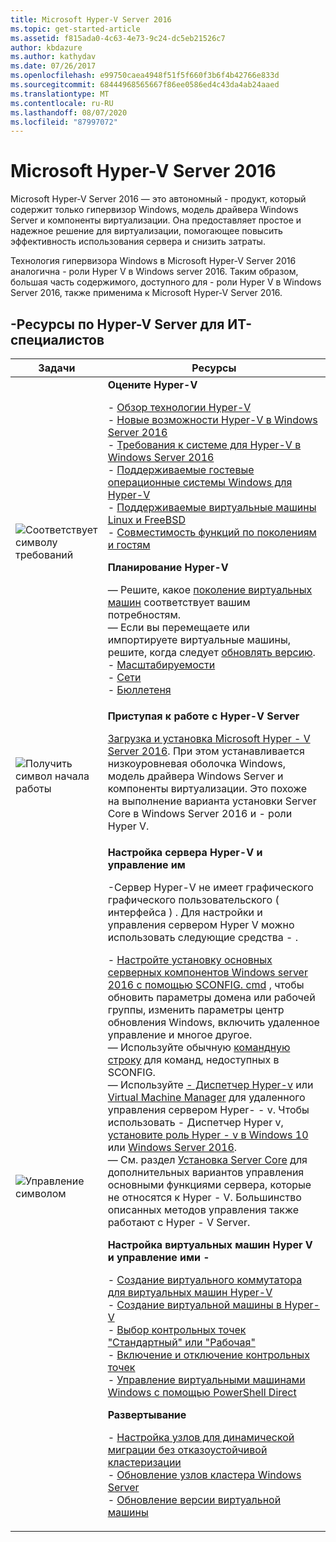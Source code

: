 ```yaml
---
title: Microsoft Hyper-V Server 2016
ms.topic: get-started-article
ms.assetid: f815ada0-4c63-4e73-9c24-dc5eb21526c7
author: kbdazure
ms.author: kathydav
ms.date: 07/26/2017
ms.openlocfilehash: e99750caea4948f51f5f660f3b6f4b42766e833d
ms.sourcegitcommit: 68444968565667f86ee0586ed4c43da4ab24aaed
ms.translationtype: MT
ms.contentlocale: ru-RU
ms.lasthandoff: 08/07/2020
ms.locfileid: "87997072"
---
```

# <a name="microsoft-hyper-v-server-2016"></a>Microsoft Hyper-V Server 2016

Microsoft Hyper-V Server 2016 — это автономный \- продукт, который содержит только гипервизор Windows, модель драйвера Windows Server и компоненты виртуализации. Она предоставляет простое и надежное решение для виртуализации, помогающее повысить эффективность использования сервера и снизить затраты.

Технология гипервизора Windows в Microsoft Hyper-V Server 2016 аналогична \- роли Hyper V в Windows server 2016. Таким образом, большая часть содержимого, доступного для \- роли Hyper V в Windows Server 2016, также применима к Microsoft Hyper-V Server 2016.

## <a name="hyper-v-server-resources-for-it-pros"></a>\-Ресурсы по Hyper-V Server для ИТ-специалистов

|Задачи|Ресурсы|
|-|-|
|![Соответствует символу требований](media/All_Symbols_MeetsRequirements.png)|**Оцените Hyper-V**<p>-   [Обзор технологии Hyper-V](hyper-v-technology-overview.md)<br />- [Новые возможности Hyper-V в Windows Server 2016](what-s-new-in-hyper-v-on-windows.md)<br />-   [Требования к системе для Hyper-V в Windows Server 2016](system-requirements-for-hyper-v-on-windows.md)<br />-   [Поддерживаемые гостевые операционные системы Windows для Hyper-V](supported-windows-guest-operating-systems-for-hyper-v-on-windows.md)<br />-   [Поддерживаемые виртуальные машины Linux и FreeBSD](supported-linux-and-freebsd-virtual-machines-for-hyper-v-on-windows.md)<br />-   [Совместимость функций по поколениям и гостям](hyper-v-feature-compatibility-by-generation-and-guest.md)<p>**Планирование Hyper-V**<p>— Решите, какое [поколение виртуальных машин](plan/should-i-create-a-generation-1-or-2-virtual-machine-in-hyper-v.md) соответствует вашим потребностям. <br/>— Если вы перемещаете или импортируете виртуальные машины, решите, когда следует [обновлять версию](deploy/upgrade-virtual-machine-version-in-hyper-v-on-windows-or-windows-server.md). <br />- [Масштабируемости](plan/plan-hyper-v-scalability-in-windows-server.md) <br />- [Сети](plan/plan-hyper-v-networking-in-windows-server.md) <br />- [Бюллетеня](plan/plan-hyper-v-security-in-windows-server.md)|
|![Получить символ начала работы](media/All_Symbols_GetStarted.png)|**Приступая к работе с Hyper-V Server**<p>[Загрузка и установка Microsoft Hyper \- V Server 2016](https://www.microsoft.com/evalcenter/evaluate-hyper-v-server-2016). При этом устанавливается низкоуровневая оболочка Windows, модель драйвера Windows Server и компоненты виртуализации. Это похоже на выполнение варианта установки Server Core в Windows Server 2016 и \- роли Hyper V.|
|![Управление символом](media/All_Symbols_Administrator.png)|**Настройка сервера Hyper-V и управление им**<p>\-Сервер Hyper-V не имеет графического графического пользовательского \( интерфейса \) . Для настройки и управления сервером Hyper V можно использовать следующие средства \- .<p>-   [Настройте установку основных серверных компонентов Windows server 2016 с помощью SCONFIG. cmd](../../get-started/sconfig-on-ws2016.md) , чтобы обновить параметры домена или рабочей группы, изменить параметры центр обновления Windows, включить удаленное управление и многое другое.<br />— Используйте обычную [командную строку](../../administration/windows-commands/windows-commands.md) для команд, недоступных в SCONFIG.<br />— Используйте [ \- Диспетчер Hyper-v](./manage/remotely-manage-hyper-v-hosts.md) или [Virtual Machine Manager](/system-center/vmm) для удаленного управления сервером Hyper- \- v. Чтобы использовать \- Диспетчер Hyper v, [установите роль Hyper \- v в Windows 10](/virtualization/hyper-v-on-windows/quick-start/enable-hyper-v) или [Windows Server 2016](get-started/install-the-hyper-v-role-on-windows-server.md).<br />— См. раздел [Установка Server Core](../../get-started/getting-started-with-server-core.md) для дополнительных вариантов управления основными функциями сервера, которые не относятся к Hyper \- V. Большинство описанных методов управления также работают с Hyper \- V Server.<p>**Настройка виртуальных машин Hyper V и управление ими \-**<p>-   [Создание виртуального коммутатора для виртуальных машин Hyper-V](get-started/create-a-virtual-switch-for-hyper-v-virtual-machines.md)<br />-   [Создание виртуальной машины в Hyper-V](get-started/create-a-virtual-machine-in-hyper-v.md)<br />-   [Выбор контрольных точек "Стандартный" или "Рабочая"](manage/choose-between-standard-or-production-checkpoints-in-hyper-v.md)<br />-   [Включение и отключение контрольных точек](manage/enable-or-disable-checkpoints-in-hyper-v.md)<br />-   [Управление виртуальными машинами Windows с помощью PowerShell Direct](manage/manage-windows-virtual-machines-with-powershell-direct.md) <p>**Развертывание**<p>-   [Настройка узлов для динамической миграции без отказоустойчивой кластеризации](deploy/set-up-hosts-for-live-migration-without-failover-clustering.md)<br />- [Обновление узлов кластера Windows Server](../../failover-clustering/cluster-operating-system-rolling-upgrade.md)<br />- [Обновление версии виртуальной машины](deploy/upgrade-virtual-machine-version-in-hyper-v-on-windows-or-windows-server.md)<br />|